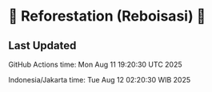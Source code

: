 
# 🌳 Reforestation (Reboisasi) 🌲

## Last Updated

GitHub Actions time: Mon Aug 11 19:20:30 UTC 2025

Indonesia/Jakarta time: Tue Aug 12 02:20:30 WIB 2025
